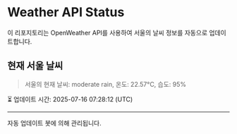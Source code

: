 
# Weather API Status

이 리포지토리는 OpenWeather API를 사용하여 서울의 날씨 정보를 자동으로 업데이트합니다.

## 현재 서울 날씨
> 서울의 현재 날씨: moderate rain, 온도: 22.57°C, 습도: 95%

⏳ 업데이트 시간: 2025-07-16 07:28:12 (UTC)

---
자동 업데이트 봇에 의해 관리됩니다.
